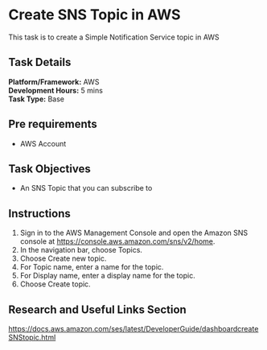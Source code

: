 # Create SNS Topic in AWS

This task is to create a Simple Notification Service topic in AWS
      
## Task Details  
**Platform/Framework:** AWS  
**Development Hours:** 5 mins  
**Task Type:** Base  
    
## Pre requirements
* AWS Account
 
## Task Objectives
* An SNS Topic that you can subscribe to
 
## Instructions
1. Sign in to the AWS Management Console and open the Amazon SNS console at https://console.aws.amazon.com/sns/v2/home.
1. In the navigation bar, choose Topics.
1. Choose Create new topic.
1. For Topic name, enter a name for the topic.
1. For Display name, enter a display name for the topic.
1. Choose Create topic.

## Research and Useful Links Section
https://docs.aws.amazon.com/ses/latest/DeveloperGuide/dashboardcreateSNStopic.html
